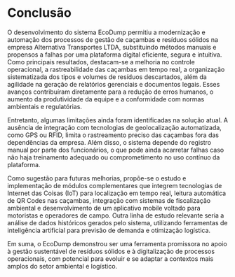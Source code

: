# Conclusão

O desenvolvimento do sistema EcoDump permitiu a modernização e automação dos processos de gestão de caçambas e resíduos sólidos na empresa Alternativa Transportes LTDA, substituindo métodos manuais e propensos a falhas por uma plataforma digital eficiente, segura e intuitiva. Como principais resultados, destacam-se a melhoria no controle operacional, a rastreabilidade das caçambas em tempo real, a organização sistematizada dos tipos e volumes de resíduos descartados, além da agilidade na geração de relatórios gerenciais e documentos legais. Esses avanços contribuíram diretamente para a redução de erros humanos, o aumento da produtividade da equipe e a conformidade com normas ambientais e regulatórias.

Entretanto, algumas limitações ainda foram identificadas na solução atual. A ausência de integração com tecnologias de geolocalização automatizada, como GPS ou RFID, limita o rastreamento preciso das caçambas fora das dependências da empresa. Além disso, o sistema depende do registro manual por parte dos funcionários, o que pode ainda acarretar falhas caso não haja treinamento adequado ou comprometimento no uso contínuo da plataforma.

Como sugestão para futuras melhorias, propõe-se o estudo e implementação de módulos complementares que integrem tecnologias de Internet das Coisas (IoT) para localização em tempo real, leitura automática de QR Codes nas caçambas, integração com sistemas de fiscalização ambiental e desenvolvimento de um aplicativo mobile voltado para motoristas e operadores de campo. Outra linha de estudo relevante seria a análise de dados históricos gerados pelo sistema, utilizando ferramentas de inteligência artificial para previsão de demanda e otimização logística.

Em suma, o EcoDump demonstrou ser uma ferramenta promissora no apoio à gestão sustentável de resíduos sólidos e à digitalização de processos operacionais, com potencial para evoluir e se adaptar a contextos mais amplos do setor ambiental e logístico.
